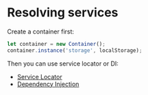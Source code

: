 # Resolving services

Create a container first:

```js
let container = new Container();
container.instance('storage', localStorage);
```

Then you can use service locator or DI: 
- [Service Locator](./service-locator.md)
- [Dependency Injection](./di.md)
